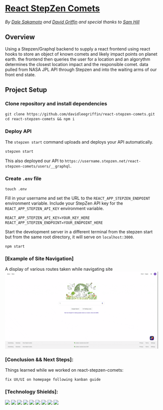 # [React StepZen Comets](https://react-stepzen-comets.herokuapp.com)
*By [Dale Sakamoto](https://github.com/DaleTsakamoto) and [David Griffin](https://github.com/davidleegriffin) and special thanks to [Sam Hill](https://github.com/SamuelGHill)*

## Overview
Using a Stepzen/Graphql backend to supply a react frontend using react hooks to store an object of known comets and likely impact points on planet earth. the frontend then queries the user for a location and an algorythm determines the closest location impact and the responsible comet. data pulled from NASA JPL API through Stepzen and into the waiting arms of our front end state.

## Project Setup

### Clone repository and install dependencies

```
git clone https://github.com/davidleegriffin/react-stepzen-comets.git
cd react-stepzen-comets && npm i
```

### Deploy API

The `stepzen start` command uploads and deploys your API automatically.

```bash
stepzen start
```
This also deployed our API to `https://username.stepzen.net/react-stepzen-comets/users/__graphql`. 


### Create `.env` file

```
touch .env
```
Fill in your username and set the URL to the `REACT_APP_STEPZEN_ENDPOINT` environment variable. Include your StepZen API key for the `REACT_APP_STEPZEN_API_KEY` environment variable.

```
REACT_APP_STEPZEN_API_KEY=YOUR_KEY_HERE
REACT_APP_STEPZEN_ENDPOINT=YOUR_ENDPOINT_HERE
```

Start the development server in a different terminal from the stepzen start but from the same root directory, it will serve on `localhost:3000`.

```
npm start
```

### [Example of Site Navigation]
A display of various routes taken while navigating site
![Comets](./comets-nav.gif)


### [Conclusion && Next Steps]:
Things learned while we worked on react-stepzen-comets:
```
fix UX/UI on homepage following kanban guide
```


### [Technology Shields]:
![](https://img.shields.io/badge/Tools-npm-informational?style=flat&logo=NPM&logoColor=white&color=ff8300) ![](https://img.shields.io/badge/Tools-Node.js-informational?style=flat&logo=Node.js&logoColor=white&color=ff8300) ![](https://img.shields.io/badge/Tools-Git-informational?style=flat&logo=Git&logoColor=white&color=ff8300) ![](https://img.shields.io/badge/Tools-Postman-informational?style=flat&logo=Postman&logoColor=white&color=ff8300) ![](https://img.shields.io/badge/Tools-Stepzen-informational?style=flat&logo=NPM&logoColor=white&color=ff8300) ![](https://img.shields.io/badge/Code-JavaScript-informational?style=flat&logo=JavaScript&logoColor=white&color=ff0000) ![](https://img.shields.io/badge/Code-HTML-informational?style=flat&logo=HTML5&logoColor=white&color=ff0000) ![](https://img.shields.io/badge/Code-CSS-informational?style=flat&logo=CSS3&logoColor=white&color=ff0000) ![](https://img.shields.io/badge/Tools-GraphQL-informational?style=flat&logo=Node.js&logoColor=white&color=ff8300)
